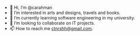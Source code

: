 - 👋 Hi, I’m @carahman
- 👀 I’m interested in arts and designs, travels and books.
- 🌱 I’m currently learning software engineering in my university.
- 💞️ I’m looking to collaborate on IT projects.
- 📫 How to reach me ctnrshh@gmail.com.

<!---
carahman/carahman is a ✨ special ✨ repository because its `README.md` (this file) appears on your GitHub profile.
You can click the Preview link to take a look at your changes.
--->
